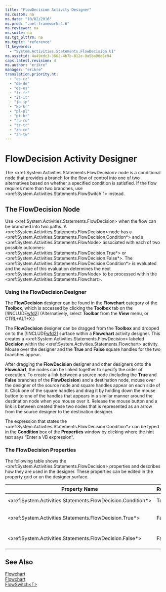 ```yaml
---
title: "FlowDecision Activity Designer"
ms.custom: na
ms.date: "10/02/2016"
ms.prod: ".net-framework-4.6"
ms.reviewer: na
ms.suite: na
ms.tgt_pltfrm: na
ms.topic: "reference"
f1_keywords: 
  - "System.Activities.Statements.FlowDecision.UI"
ms.assetid: 4a49edc3-3662-4b7b-812e-0a5ba00d6c94
caps.latest.revision: 4
ms.author: "erikre"
manager: "erikre"
translation.priority.ht: 
  - "cs-cz"
  - "de-de"
  - "es-es"
  - "fr-fr"
  - "it-it"
  - "ja-jp"
  - "ko-kr"
  - "pl-pl"
  - "pt-br"
  - "ru-ru"
  - "tr-tr"
  - "zh-cn"
  - "zh-tw"
---
```

# FlowDecision Activity Designer
The \<xref:System.Activities.Statements.FlowDecision> node is a conditional node that provides a branch for the flow of control into one of two alternatives based on whether a specified condition is satisfied. If the flow requires more than two branches, use \<xref:System.Activities.Statements.FlowSwitch`1> instead.  
  
## The FlowDecision Node  
 Use \<xref:System.Activities.Statements.FlowDecision> when the flow can be branched into two paths. A \<xref:System.Activities.Statements.FlowDecision> node has a \<xref:System.Activities.Statements.FlowDecision.Condition*> and a \<xref:System.Activities.Statements.FlowNode> associated with each of two possible outcomes: \<xref:System.Activities.Statements.FlowDecision.True*> or \<xref:System.Activities.Statements.FlowDecision.False*>. The \<xref:System.Activities.Statements.FlowDecision.Condition*> is evaluated and the value of this evaluation determines the next \<xref:System.Activities.Statements.FlowNode> to be processed within the \<xref:System.Activities.Statements.Flowchart>.  
  
### Using the FlowDecision Designer  
 The **FlowDecision** designer can be found in the **Flowchart** category of the **Toolbox**, which is accessed by clicking the **Toolbox** tab on the [!INCLUDE[wfd2](../workflowdesigner/includes/wfd2_md.md)] (Alternatively, select **Toolbar** from the **View** menu, or CTRL+ALT+X.)  
  
 The **FlowDecision** designer can be dragged from the **Toolbox** and dropped on to the [!INCLUDE[wfd2](../workflowdesigner/includes/wfd2_md.md)] surface within a **Flowchart** activity designer. This creates a \<xref:System.Activities.Statements.FlowDecision> labeled **Decision** within the \<xref:System.Activities.Statements.Flowchart> activity. Mouse over the designer and the **True** and **False** square handles for the two branches appear.  
  
 After dragging the **FlowDecision** designer and other designers onto the **Flowchart**, the nodes can be linked together to specify the order of execution. To create a link between a source node (including the **True** and **False** branches of the **FlowDecision**) and a destination node, mouse over the designer of the source node and square handles appear on each side of it. Click one of the square handles and drag it by holding down the mouse button to one of the handles that appears in a similar manner around the destination node when you mouse over it. Release the mouse button and a link is between created these two nodes that is represented as an arrow from the source designer to the destination designer.  
  
 The expression that states the \<xref:System.Activities.Statements.FlowDecision.Condition*> can be typed in the **Condition** box of the **Properties** window by clicking where the hint text says “Enter a VB expression”.  
  
### The FlowDecision Properties  
 The following table shows the \<xref:System.Activities.Statements.FlowDecision> properties and describes how they are used in the designer. These properties can be edited in the property grid or on the designer surface.  
  
|Property Name|Required|Usage|  
|-------------------|--------------|-----------|  
|\<xref:System.Activities.Statements.FlowDecision.Condition*>|True|The condition that determines which path the flow control takes.|  
|\<xref:System.Activities.Statements.FlowDecision.True*>|False|The path taken by the flow control if the \<xref:System.Activities.Statements.FlowDecision.Condition*> is satisfied.|  
|\<xref:System.Activities.Statements.FlowDecision.False*>|False|The path taken by the flow control if the \<xref:System.Activities.Statements.FlowDecision.Condition*> is not satisfied.|  
  
## See Also  
 [Flowchart](../workflowdesigner/flowchart-activity-designers.md)   
 [Flowchart](../workflowdesigner/flowchart-activity-designer.md)   
 [FlowSwitch\<T>](../workflowdesigner/flowswitch-t--activity-designer.md)